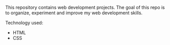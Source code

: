 This repository contains web development projects. The goal of this repo is to organize, experiment and improve my web development skills.

Technology used:
* HTML
* CSS
